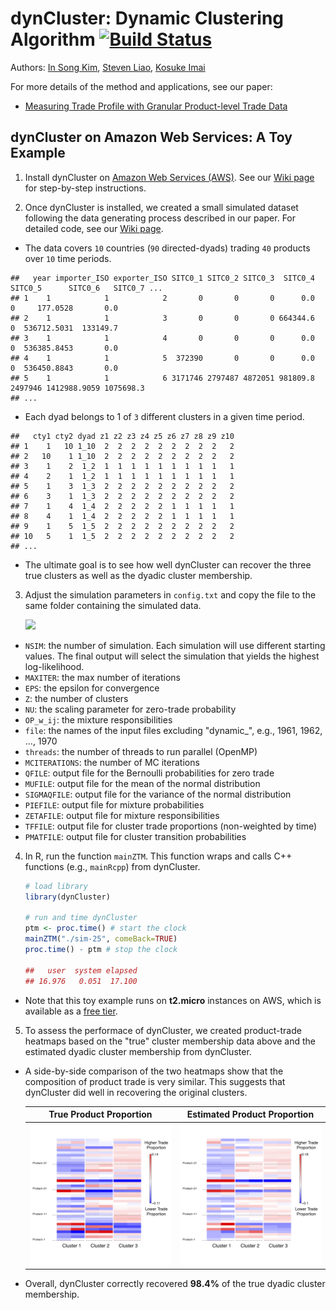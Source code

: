 # dynCluster: Dynamic Clustering Algorithm [![Build Status](https://travis-ci.org/kosukeimai/dynCluster.svg?branch=master)](https://travis-ci.org/kosukeimai/dynCluster)

Authors: [In Song Kim](http://web.mit.edu/insong/www/index.html), [Steven Liao](https://www.stevenliao.org/), [Kosuke Imai](http://imai.princeton.edu/)

For more details of the method and applications, see our paper:

+ [Measuring Trade Profile with Granular Product-level Trade Data](https://www.stevenliao.org/uploads/2/5/6/9/25699716/bigtrade.pdf)

## dynCluster on Amazon Web Services: A Toy Example
1. Install dynCluster on [Amazon Web Services (AWS)](https://aws.amazon.com/). See our [Wiki page](https://github.com/kosukeimai/dynCluster/wiki/How-to-install-dynCluster-on-AWS) for step-by-step instructions.

2. Once dynCluster is installed, we created a small simulated dataset following the data generating process described in our paper. For detailed code, see our [Wiki page](https://github.com/kosukeimai/dynCluster/wiki/How-to-run-dynCluster-on-AWS).

+ The data covers `10` countries (`90` directed-dyads) trading `40` products over `10` time periods.
```
##   year importer_ISO exporter_ISO SITC0_1 SITC0_2 SITC0_3  SITC0_4 SITC0_5      SITC0_6   SITC0_7 ...
## 1    1            1            2       0       0       0      0.0       0     177.0528       0.0
## 2    1            1            3       0       0       0 664344.6       0  536712.5031  133149.7
## 3    1            1            4       0       0       0      0.0       0  536385.8453       0.0
## 4    1            1            5  372390       0       0      0.0       0  536450.8843       0.0
## 5    1            1            6 3171746 2797487 4872051 981809.8 2497946 1412988.9059 1075698.3
## ...
```

+ Each dyad belongs to 1 of `3` different clusters in a given time period.
```
##   cty1 cty2 dyad z1 z2 z3 z4 z5 z6 z7 z8 z9 z10
## 1    1   10 1_10  2  2  2  2  2  2  2  2  2   2
## 2   10    1 1_10  2  2  2  2  2  2  2  2  2   2
## 3    1    2  1_2  1  1  1  1  1  1  1  1  1   1
## 4    2    1  1_2  1  1  1  1  1  1  1  1  1   1
## 5    1    3  1_3  2  2  2  2  2  2  2  2  2   2
## 6    3    1  1_3  2  2  2  2  2  2  2  2  2   2
## 7    1    4  1_4  2  2  2  2  2  1  1  1  1   1
## 8    4    1  1_4  2  2  2  2  2  1  1  1  1   1
## 9    1    5  1_5  2  2  2  2  2  2  2  2  2   2
## 10   5    1  1_5  2  2  2  2  2  2  2  2  2   2
## ...
```
  
+ The ultimate goal is to see how well dynCluster can recover the three true clusters as well as the dyadic cluster membership.

3. Adjust the simulation parameters in `config.txt` and copy the file to the same folder containing the simulated data.

    ![](https://github.com/kosukeimai/dynCluster/blob/master/images/config.png)

  + `NSIM`: the number of simulation. Each simulation will use different starting values. The final output will select the simulation that yields the highest log-likelihood.
  + `MAXITER`: the max number of iterations
  + `EPS`: the epsilon for convergence
  + `Z`: the number of clusters
  + `NU`: the scaling parameter for zero-trade probability
  + `OP_w_ij`: the mixture responsibilities
  + `file`: the names of the input files excluding "dynamic_", e.g., 1961, 1962, ..., 1970
  + `threads`: the number of threads to run parallel (OpenMP)
  + `MCITERATIONS`: the number of MC iterations
  + `QFILE`: output file for the Bernoulli probabilities for zero trade
  + `MUFILE`: output file for the mean of the normal distribution
  + `SIGMAQFILE`: output file for the variance of the normal distribution
  + `PIEFILE`: output file for mixture probabilities
  + `ZETAFILE`: output file for mixture responsibilities
  + `TFFILE`: output file for cluster trade proportions (non-weighted by time)
  + `PMATFILE`: output file for cluster transition probabilities

4. In R, run the function `mainZTM`. This function wraps and calls C++ functions (e.g., `mainRcpp`) from dynCluster.
    ```R
    # load library
    library(dynCluster)
        
    # run and time dynCluster
    ptm <- proc.time() # start the clock
    mainZTM("./sim-25", comeBack=TRUE)
    proc.time() - ptm # stop the clock
    
    ##   user  system elapsed 
    ## 16.976   0.051  17.100 
    ```
+ Note that this toy example runs on **t2.micro** instances on AWS, which is available as a [free tier](https://aws.amazon.com/free/).

5. To assess the performace of dynCluster, we created product-trade heatmaps based on the "true" cluster membership data above and the estimated dyadic cluster membership from dynCluster. 

+ A side-by-side comparison of the two heatmaps show that the composition of product trade is very similar. This suggests that dynCluster did well in recovering the original clusters.

    True Product Proportion             |  Estimated Product Proportion
    :-------------------------:|:-------------------------:
    ![](images/TF_heatmap_demeaned_truth.png)  |  ![Estimated](images/TF_heatmap_demeaned_est.png)
  
+ Overall, dynCluster correctly recovered **98.4%** of the true dyadic cluster membership.
